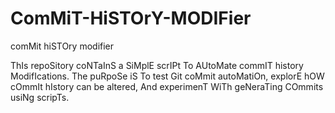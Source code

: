 # ComMiT-HiSTOrY-MODIFier
comMit hiSTOry modifier

ThIs repoSitory coNTaInS a SiMplE scrIPt To AUtoMate commIT history ModifIcations. The puRpoSe iS To test Git coMmit autoMatiOn, explorE hOW cOmmIt hIstory can be altered, And experimenT WiTh geNeraTing COmmits usiNg scripTs.
